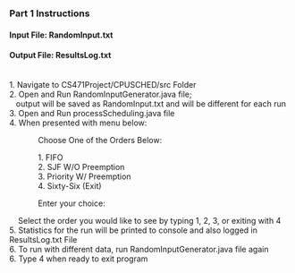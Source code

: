 ### Part 1 Instructions ###

#### Input File: RandomInput.txt ####
#### Output File: ResultsLog.txt ####
</br>
1. Navigate to CS471Project/CPUSCHED/src Folder </br>
2. Open and Run RandomInputGenerator.java file; </br>
&nbsp;&nbsp;&nbsp;output will be saved as RandomInput.txt and will be different for each run </br>
3. Open and Run processScheduling.java file </br>
4. When presented with menu below: </br>

&nbsp;&nbsp;&nbsp;&nbsp;&nbsp;&nbsp;&nbsp;&nbsp;&nbsp;&nbsp;&nbsp;&nbsp; Choose One of the Orders Below:

&nbsp;&nbsp;&nbsp;&nbsp;&nbsp;&nbsp;&nbsp;&nbsp;&nbsp;&nbsp;&nbsp;&nbsp; 1. FIFO </br>
&nbsp;&nbsp;&nbsp;&nbsp;&nbsp;&nbsp;&nbsp;&nbsp;&nbsp;&nbsp;&nbsp;&nbsp; 2. SJF W/O Preemption </br>
&nbsp;&nbsp;&nbsp;&nbsp;&nbsp;&nbsp;&nbsp;&nbsp;&nbsp;&nbsp;&nbsp;&nbsp; 3. Priority W/ Preemption </br>
&nbsp;&nbsp;&nbsp;&nbsp;&nbsp;&nbsp;&nbsp;&nbsp;&nbsp;&nbsp;&nbsp;&nbsp; 4. Sixty-Six (Exit) </br>

&nbsp;&nbsp;&nbsp;&nbsp;&nbsp;&nbsp;&nbsp;&nbsp;&nbsp;&nbsp;&nbsp;&nbsp; Enter your choice: </br>

&nbsp;&nbsp;&nbsp; Select the order you would like to see by typing 1, 2, 3, or exiting with 4 </br>
5. Statistics for the run will be printed to console and also logged in ResultsLog.txt File </br>
6. To run with different data, run RandomInputGenerator.java file again </br>
6. Type 4 when ready to exit program
